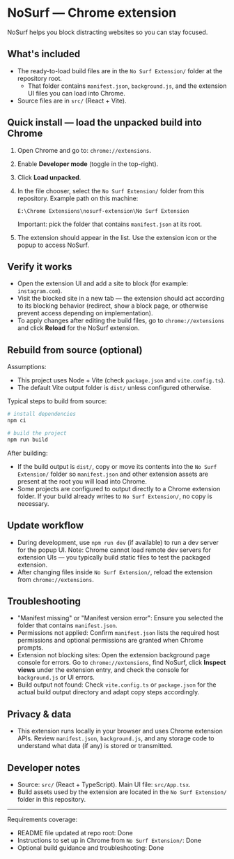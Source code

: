 # NoSurf — Chrome extension

NoSurf helps you block distracting websites so you can stay focused.

## What's included

- The ready-to-load build files are in the `No Surf Extension/` folder at the repository root.
  - That folder contains `manifest.json`, `background.js`, and the extension UI files you can load into Chrome.
- Source files are in `src/` (React + Vite).

## Quick install — load the unpacked build into Chrome

1. Open Chrome and go to: `chrome://extensions`.
2. Enable **Developer mode** (toggle in the top-right).
3. Click **Load unpacked**.
4. In the file chooser, select the `No Surf Extension/` folder from this repository. Example path on this machine:

   `E:\Chrome Extensions\nosurf-extension\No Surf Extension`

   Important: pick the folder that contains `manifest.json` at its root.
5. The extension should appear in the list. Use the extension icon or the popup to access NoSurf.

## Verify it works

- Open the extension UI and add a site to block (for example: `instagram.com`).
- Visit the blocked site in a new tab — the extension should act according to its blocking behavior (redirect, show a block page, or otherwise prevent access depending on implementation).
- To apply changes after editing the build files, go to `chrome://extensions` and click **Reload** for the NoSurf extension.

## Rebuild from source (optional)

Assumptions:
- This project uses Node + Vite (check `package.json` and `vite.config.ts`).
- The default Vite output folder is `dist/` unless configured otherwise.

Typical steps to build from source:

```bash
# install dependencies
npm ci

# build the project
npm run build
```

After building:
- If the build output is `dist/`, copy or move its contents into the `No Surf Extension/` folder so `manifest.json` and other extension assets are present at the root you will load into Chrome.
- Some projects are configured to output directly to a Chrome extension folder. If your build already writes to `No Surf Extension/`, no copy is necessary.

## Update workflow

- During development, use `npm run dev` (if available) to run a dev server for the popup UI. Note: Chrome cannot load remote dev servers for extension UIs — you typically build static files to test the packaged extension.
- After changing files inside `No Surf Extension/`, reload the extension from `chrome://extensions`.

## Troubleshooting

- "Manifest missing" or "Manifest version error": Ensure you selected the folder that contains `manifest.json`.
- Permissions not applied: Confirm `manifest.json` lists the required host permissions and optional permissions are granted when Chrome prompts.
- Extension not blocking sites: Open the extension background page console for errors. Go to `chrome://extensions`, find NoSurf, click **Inspect views** under the extension entry, and check the console for `background.js` or UI errors.
- Build output not found: Check `vite.config.ts` or `package.json` for the actual build output directory and adapt copy steps accordingly.

## Privacy & data

- This extension runs locally in your browser and uses Chrome extension APIs. Review `manifest.json`, `background.js`, and any storage code to understand what data (if any) is stored or transmitted.

## Developer notes

- Source: `src/` (React + TypeScript). Main UI file: `src/App.tsx`.
- Build assets used by the extension are located in the `No Surf Extension/` folder in this repository.

---

Requirements coverage:
- README file updated at repo root: Done
- Instructions to set up in Chrome from `No Surf Extension/`: Done
- Optional build guidance and troubleshooting: Done
